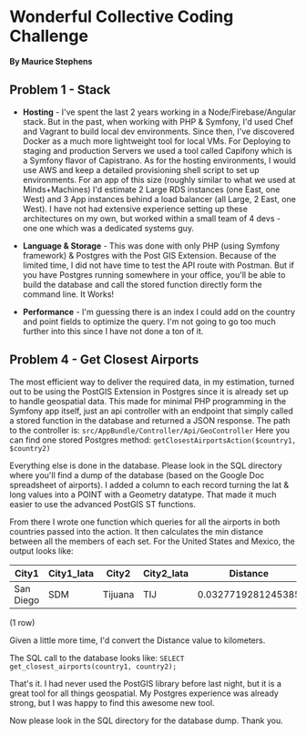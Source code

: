 # Wonderful Collective Coding Challenge

**By Maurice Stephens**

## Problem 1 - Stack 

+ **Hosting** - I've spent the last 2 years working in a Node/Firebase/Angular stack. But in the past, when working with PHP & Symfony, I'd used Chef and Vagrant to build local dev environments. Since then, I've discovered Docker as a much more lightweight tool for local VMs. For Deploying to staging and production Servers we used a tool called Capifony which is a Symfony flavor of Capistrano. As for the hosting environments, I would use AWS and keep a detailed provisioning shell script to set up  environments. For an app of this size (roughly similar to what we used at Minds+Machines) I'd estimate 2 Large RDS instances (one East, one West) and 3 App instances behind a load balancer (all Large, 2 East, one West). I have not had extensive experience setting up these architectures on my own, but worked within a small team of 4 devs - one one which was a dedicated systems guy.

+ **Language & Storage** - This was done with only PHP (using Symfony framework) & Postgres with the Post GIS Extension. Because of the limited time, I did not have time to test the API route with Postman. But if you have Postgres running somewhere in your office, you'll be able to build the database and call the stored function directly form the command line. It Works!

+ **Performance** - I'm guessing there is an index I could add on the country and point fields to optimize the query. I'm not going to go too much further into this since I have not done a ton of it.


## Problem 4 - Get Closest Airports

The most efficient way to deliver the required data, in my estimation, turned out to be using the PostGIS Extension in Postgres since it is already set up to handle geospatial data. This made for minimal PHP programming in the Symfony app itself, just an api controller with an endpoint that simply called a stored function in the database and returned a JSON response. The path to the controller is:
    `src/AppBundle/Controller/Api/GeoController`
Here you can find one stored Postgres method: `getClosestAirportsAction($country1, $country2)`

Everything else is done in the database. Please look in the SQL directory where you'll find a dump of the database (based on the Google Doc spreadsheet of airports). I added a column to each record turning the lat & long values into a POINT with a Geometry datatype. That made it much easier to use the advanced PostGIS ST functions.  

From there I wrote one function which queries for all the airports in both countries passed into the action. It then calculates the min distance between all the members of each set. For the United States and Mexico, the output looks like:

| City1 | City1_Iata | City2   | City2_Iata | Distance |
|-------|------------|---------|------------|----------|
|San Diego |  SDM |    Tijuana |  TIJ |    0.0327719281245385
(1 row)

Given a little more time, I'd convert the Distance value to kilometers.

The SQL call to the database looks like:
`SELECT get_closest_airports(country1, country2);`

That's it. I had never used the PostGIS library before last night, but it is a great tool for all things geospatial. My Postgres experience was already strong, but I was happy to find this awesome new tool. 

Now please look in the SQL directory for the database dump. Thank you.